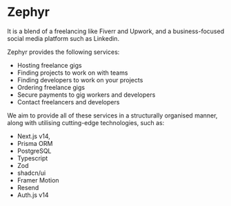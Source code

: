 # Zephyr

It is a blend of a freelancing like Fiverr and Upwork, and a business-focused social media platform such as Linkedin.

Zephyr provides the following services: 
- Hosting freelance gigs
- Finding projects to work on with teams
- Finding developers to work on your projects
- Ordering freelance gigs
- Secure payments to gig workers and developers
- Contact freelancers and developers

We aim to provide all of these services in a structurally organised manner, along with utilising cutting-edge technologies, such as:
- Next.js v14,
- Prisma ORM
- PostgreSQL
- Typescript
- Zod 
- shadcn/ui
- Framer Motion
- Resend
- Auth.js v14
